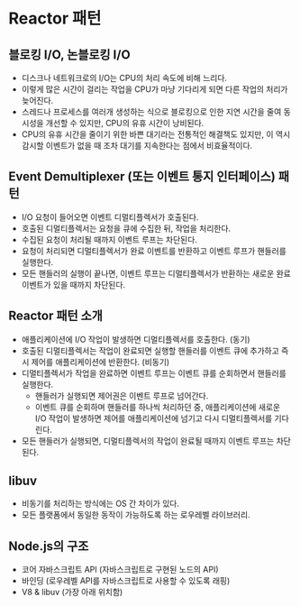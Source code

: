 # Reactor 패턴

## 블로킹 I/O, 논블로킹 I/O

* 디스크나 네트워크로의 I/O는 CPU의 처리 속도에 비해 느리다.
* 이렇게 많은 시간이 걸리는 작업을 CPU가 마냥 기다리게 되면 다른 작업의 처리가 늦어진다.
* 스레드나 프로세스를 여러개 생성하는 식으로 블로킹으로 인한 지연 시간을 줄여 동시성을 개선할 수 있지만, CPU의 유휴 시간이 낭비된다.
* CPU의 유휴 시간을 줄이기 위한 바쁜 대기라는 전통적인 해결책도 있지만, 이 역시 감시할 이벤트가 없을 때 조차 대기를 지속한다는 점에서 비효율적이다.

## Event Demultiplexer (또는 이벤트 통지 인터페이스) 패턴

* I/O 요청이 들어오면 이벤트 디멀티플렉서가 호출된다.
* 호출된 디멀티플렉서는 요청을 큐에 수집한 뒤, 작업을 처리한다.
* 수집된 요청이 처리될 때까지 이벤트 루프는 차단된다.
* 요청이 처리되면 디멀티플렉서가 완료 이벤트를 반환하고 이벤트 루프가 핸들러를 실행한다.
* 모든 핸들러의 실행이 끝나면, 이벤트 루프는 디멀티플렉서가 반환하는 새로운 완료 이벤트가 있을 때까지 차단된다.

## Reactor 패턴 소개

* 애플리케이션에 I/O 작업이 발생하면 디멀티플렉서를 호출한다. (동기)
* 호출된 디멀티플렉서는 작업이 완료되면 실행할 핸들러를 이벤트 큐에 추가하고 즉시 제어를 애플리케이션에 반환한다. (비동기)
* 디멀티플렉서가 작업을 완료하면 이벤트 루프는 이벤트 큐를 순회하면서 핸들러를 실행한다.
  * 핸들러가 실행되면 제어권은 이벤트 루프로 넘어간다.
  * 이벤트 큐를 순회하며 핸들러를 하나씩 처리하던 중, 애플리케이션에 새로운 I/O 작업이 발생하면 제어를 애플리케이션에 넘기고 다시 디멀티플렉서를 기다린다.
* 모든 핸들러가 실행되면, 디멀티플렉서의 작업이 완료될 때까지 이벤트 루프는 차단된다.

## libuv

* 비동기를 처리하는 방식에는 OS 간 차이가 있다.
* 모든 플랫폼에서 동일한 동작이 가능하도록 하는 로우레벨 라이브러리.

## Node.js의 구조

* 코어 자바스크립트 API (자바스크립트로 구현된 노드의 API)
* 바인딩 (로우레벨 API를 자바스크립트로 사용할 수 있도록 래핑)
* V8 & libuv (가장 아래 위치함)
